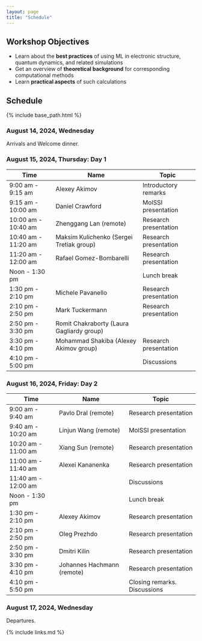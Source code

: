 ```yaml
---
layout: page
title: "Schedule"
---
```


## Workshop Objectives

* Learn about the **best practices** of using ML in electronic structure, quantum dynamics, and related simulations
* Get an overview of **theoretical background** for corresponding computational methods
* Learn **practical aspects** of such calculations



## Schedule

{% include base_path.html %}

### August 14, 2024, Wednesday

 Arrivals and Welcome dinner.

### August 15, 2024, Thursday: Day 1

|       Time           |       Name       |         Topic                            |
|----------------------|------------------|------------------------------------------|
|  9:00 am -  9:15 am  | Alexey Akimov    | Introductory remarks                     |
|  9:15 am - 10:00 am  | Daniel Crawford  | MolSSI presentation                      |
| 10:00 am - 10:40 am  | Zhenggang Lan (remote)  | Research presentation             |
| 10:40 am - 11:20 am  | Maksim Kulichenko (Sergei Tretiak group)  | Research presentation         |
| 11:20 am - 12:00 am  | Rafael Gomez-Bombarelli  | Research presentation            |
| Noon -      1:30 pm  | |  Lunch break |
|  1:30 pm -  2:10 pm  | Michele Pavanello  | Research presentation                  |
|  2:10 pm -  2:50 pm  | Mark Tuckermann  | Research presentation  | Research presentation    |
|  2:50 pm -  3:30 pm  | Romit Chakraborty (Laura Gagliardy group)     |
|  3:30 pm -  4:10 pm  | Mohammad Shakiba (Alexey Akimov group)  | Research presentation      |
|  4:10 pm -  5:00 pm  |   | Discussions      |


### August 16, 2024, Friday: Day 2

|       Time           |       Name       |         Topic                            |
|----------------------|------------------|------------------------------------------|
|  9:00 am -  9:40 am  | Pavlo Dral (remote)  | Research presentation                |
|  9:40 am - 10:20 am  | Linjun Wang (remote)  | MolSSI presentation                 |
| 10:20 am - 11:00 am  | Xiang Sun (remote)  | Research presentation                    |
| 11:00 am - 11:40 am  | Alexei Kananenka   | Research presentation             |
| 11:40 am - 12:00 am  |   | Discussions         |
| Noon -      1:30 pm  | |  Lunch break |
|  1:30 pm -  2:10 pm  | Alexey Akimov  | Research presentation         |
|  2:10 pm -  2:50 pm  | Oleg Prezhdo  | Research presentation         |
|  2:50 pm -  3:30 pm  | Dmitri Kilin  | Research presentation         |
|  3:30 pm -  4:10 pm  | Johannes Hachmann (remote)  | Research presentation      |
|  4:10 pm -  5:50 pm  |   | Closing remarks. Discussions      |

### August 17, 2024, Wednesday

 Departures.



{% include links.md %}
